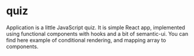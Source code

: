 # quiz
Application is a little JavaScript quiz.  It is simple React app, implemented using functional components with hooks and a bit of semantic-ui.  You can find here example of conditional rendering, and mapping array to components.
